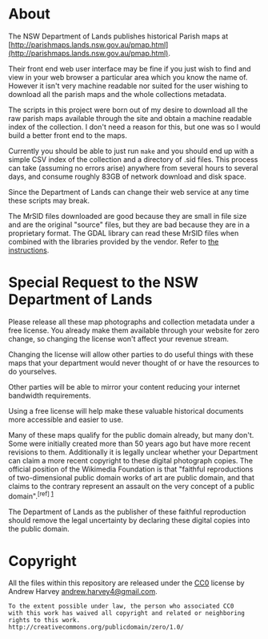 # About

The NSW Department of Lands publishes historical Parish maps at [http://parishmaps.lands.nsw.gov.au/pmap.html](http://parishmaps.lands.nsw.gov.au/pmap.html).

Their front end web user interface may be fine if you just wish to find and view
in your web browser a particular area which you know the name of. However it
isn't very machine readable nor suited for the user wishing to download all the
parish maps and the whole collections metadata.

The scripts in this project were born out of my desire to download all the raw
parish maps available through the site and obtain a machine readable index of
the collection. I don't need a reason for this, but one was so I would build a
better front end to the maps.

Currently you should be able to just run `make` and you should end up with a
simple CSV index of the collection and a directory of .sid files. This process
can take (assuming no errors arise) anywhere from several hours to several days,
and consume roughly 83GB of network download and disk space.

Since the Department of Lands can change their web service at any time these
scripts may break.

The MrSID files downloaded are good because they are small in file size and are
the original "source" files, but they are bad because they are in a proprietary
format. The GDAL library can read these MrSID files when combined with the
libraries provided by the vendor. Refer to [the instructions](http://trac.osgeo.org/gdal/wiki/MrSID).

# Special Request to the NSW Department of Lands
Please release all these map photographs and collection metadata under a free
license. You already make them available through your website for zero change,
so changing the license won't affect your revenue stream.

Changing the license will allow other parties to do useful things with these
maps that your department would never thought of or have the resources to do
yourselves.

Other parties will be able to mirror your content reducing your internet
bandwidth requirements.

Using a free license will help make these valuable historical documents more
accessible and easier to use.

Many of these maps qualify for the public domain already, but many don't. Some
were initially created more than 50 years ago but have more recent revisions to
them. Additionally it is legally unclear whether your Department can claim a
more recent copyright to these digital photograph copies. The official position
of the Wikimedia Foundation is that "faithful reproductions of two-dimensional
public domain works of art are public domain, and that claims to the contrary
represent an assault on the very concept of a public domain".<sup>[ref] [1]</sup>

The Department of Lands as the publisher of these faithful reproduction should
remove the legal uncertainty by declaring these digital copies into the public
domain.

[1]: http://commons.wikimedia.org/wiki/Template:PD-Art

# Copyright
All the files within this repository are released under the
[CC0](http://creativecommons.org/publicdomain/zero/1.0/) license by
Andrew Harvey <andrew.harvey4@gmail.com>.

    To the extent possible under law, the person who associated CC0
    with this work has waived all copyright and related or neighboring
    rights to this work.
    http://creativecommons.org/publicdomain/zero/1.0/

